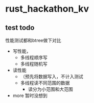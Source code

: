 # rust_hackathon_kv

## test todo

性能测试都和btree做下对比
- 写性能，
  - 多线程顺序写
  - 多线程随机写
- 读性能
  - （预先将数据写入，不计入测试
  - 多线程读不同范围的数据
    - 读分为小范围和大范围
- more 暂时没想到
